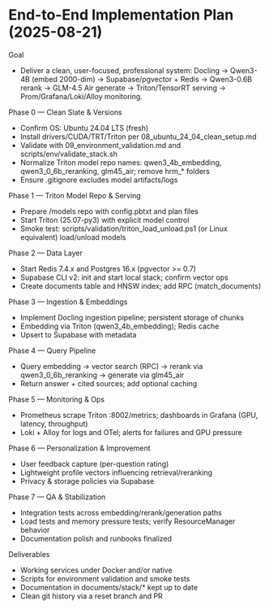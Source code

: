 # End-to-End Implementation Plan (2025-08-21)

Goal
- Deliver a clean, user-focused, professional system: Docling → Qwen3-4B (embed 2000-dim) → Supabase/pgvector + Redis → Qwen3-0.6B rerank → GLM-4.5 Air generate → Triton/TensorRT serving → Prom/Grafana/Loki/Alloy monitoring.

Phase 0 — Clean Slate & Versions
- Confirm OS: Ubuntu 24.04 LTS (fresh)
- Install drivers/CUDA/TRT/Triton per 08_ubuntu_24_04_clean_setup.md
- Validate with 09_environment_validation.md and scripts/env/validate_stack.sh
- Normalize Triton model repo names: qwen3_4b_embedding, qwen3_0_6b_reranking, glm45_air; remove hrm_* folders
- Ensure .gitignore excludes model artifacts/logs

Phase 1 — Triton Model Repo & Serving
- Prepare /models repo with config.pbtxt and plan files
- Start Triton (25.07-py3) with explicit model control
- Smoke test: scripts/validation/triton_load_unload.ps1 (or Linux equivalent) load/unload models

Phase 2 — Data Layer
- Start Redis 7.4.x and Postgres 16.x (pgvector >= 0.7)
- Supabase CLI v2: init and start local stack; confirm vector ops
- Create documents table and HNSW index; add RPC (match_documents)

Phase 3 — Ingestion & Embeddings
- Implement Docling ingestion pipeline; persistent storage of chunks
- Embedding via Triton (qwen3_4b_embedding); Redis cache
- Upsert to Supabase with metadata

Phase 4 — Query Pipeline
- Query embedding → vector search (RPC) → rerank via qwen3_0_6b_reranking → generate via glm45_air
- Return answer + cited sources; add optional caching

Phase 5 — Monitoring & Ops
- Prometheus scrape Triton :8002/metrics; dashboards in Grafana (GPU, latency, throughput)
- Loki + Alloy for logs and OTel; alerts for failures and GPU pressure

Phase 6 — Personalization & Improvement
- User feedback capture (per-question rating)
- Lightweight profile vectors influencing retrieval/reranking
- Privacy & storage policies via Supabase

Phase 7 — QA & Stabilization
- Integration tests across embedding/rerank/generation paths
- Load tests and memory pressure tests; verify ResourceManager behavior
- Documentation polish and runbooks finalized

Deliverables
- Working services under Docker and/or native
- Scripts for environment validation and smoke tests
- Documentation in documents/stack/* kept up to date
- Clean git history via a reset branch and PR

